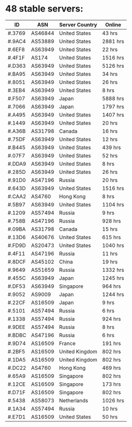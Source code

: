 # 48 stable servers:

| ID | ASN | Server Country | Online |
| ------ | ------ | ------ | ------ |
| #.3769 | AS46844 | United States | 43 hrs |
| #.9AC4 | AS53889 | United States | 2881 hrs |
| #.6EF8 | AS63949 | United States | 22 hrs |
| #.4F1F | AS174 | United States | 1516 hrs |
| #.D363 | AS63949 | United States | 5126 hrs |
| #.BA95 | AS63949 | United States | 34 hrs |
| #.8051 | AS63949 | United States | 26 hrs |
| #.3EB4 | AS63949 | United States | 8 hrs |
| #.F507 | AS63949 | Japan | 5888 hrs |
| #.7066 | AS63949 | Japan | 1797 hrs |
| #.A495 | AS63949 | United States | 1407 hrs |
| #.1449 | AS63949 | United States | 20 hrs |
| #.A36B | AS31798 | Canada | 16 hrs |
| #.75DF | AS63949 | United States | 12 hrs |
| #.B445 | AS63949 | United States | 439 hrs |
| #.07F7 | AS63949 | United States | 52 hrs |
| #.DDA9 | AS63949 | United States | 8 hrs |
| #.285D | AS63949 | United States | 26 hrs |
| #.91D0 | AS47196 | Russia | 20 hrs |
| #.643D | AS63949 | United States | 1516 hrs |
| #.CAA2 | AS4760 | Hong Kong | 8 hrs |
| #.5B97 | AS63949 | United States | 1104 hrs |
| #.1209 | AS57494 | Russia | 9 hrs |
| #.758B | AS47196 | Russia | 928 hrs |
| #.09BA | AS31798 | Canada | 15 hrs |
| #.13D6 | AS40676 | United States | 615 hrs |
| #.FD9D | AS20473 | United States | 1040 hrs |
| #.4F11 | AS47196 | Russia | 11 hrs |
| #.8DCF | AS45102 | China | 19 hrs |
| #.9649 | AS51659 | Russia | 1332 hrs |
| #.455C | AS63949 | Japan | 1245 hrs |
| #.DF53 | AS63949 | Singapore | 964 hrs |
| #.9052 | AS9009 | Japan | 1244 hrs |
| #.22CF | AS16509 | Japan | 9 hrs |
| #.5101 | AS57494 | Russia | 6 hrs |
| #.1338 | AS57494 | Russia | 924 hrs |
| #.9DEE | AS57494 | Russia | 8 hrs |
| #.BDBC | AS47196 | Russia | 6 hrs |
| #.9D74 | AS16509 | France | 191 hrs |
| #.2BF5 | AS16509 | United Kingdom | 802 hrs |
| #.1DA5 | AS16509 | United Kingdom | 802 hrs |
| #.DC22 | AS4760 | Hong Kong | 469 hrs |
| #.65A9 | AS16509 | Singapore | 802 hrs |
| #.12CE | AS16509 | Singapore | 173 hrs |
| #.D71F | AS16509 | Singapore | 802 hrs |
| #.5438 | AS58073 | Netherlands | 1026 hrs |
| #.1A34 | AS57494 | Russia | 10 hrs |
| #.E7D1 | AS16509 | United States | 50 hrs |

